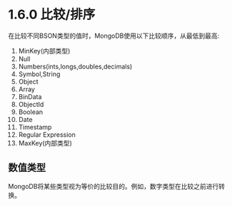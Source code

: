 # 1.6.0 比较/排序

在比较不同BSON类型的值时，MongoDB使用以下比较顺序，从最低到最高:

1. MinKey(内部类型)
2. Null
3. Numbers(ints,longs,doubles,decimals)
4. Symbol,String
5. Object
6. Array
7. BinData
8. ObjectId
9. Boolean
10. Date
11. Timestamp
12. Regular Expression
13. MaxKey(内部类型)

## 数值类型

MongoDB将某些类型视为等价的比较目的。例如，数字类型在比较之前进行转换。